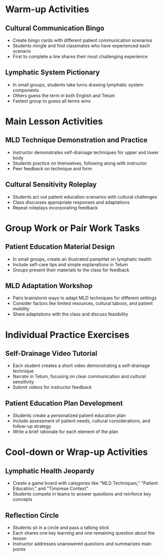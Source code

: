 # Warm-up Activities

## Cultural Communication Bingo
- Create bingo cards with different patient communication scenarios
- Students mingle and find classmates who have experienced each scenario
- First to complete a line shares their most challenging experience

## Lymphatic System Pictionary
- In small groups, students take turns drawing lymphatic system components
- Others guess the term in both English and Tetum
- Fastest group to guess all terms wins

# Main Lesson Activities

## MLD Technique Demonstration and Practice
- Instructor demonstrates self-drainage techniques for upper and lower body
- Students practice on themselves, following along with instructor
- Peer feedback on technique and form

## Cultural Sensitivity Roleplay
- Students act out patient education scenarios with cultural challenges
- Class discusses appropriate responses and adaptations
- Repeat roleplays incorporating feedback

# Group Work or Pair Work Tasks

## Patient Education Material Design
- In small groups, create an illustrated pamphlet on lymphatic health
- Include self-care tips and simple explanations in Tetum
- Groups present their materials to the class for feedback

## MLD Adaptation Workshop
- Pairs brainstorm ways to adapt MLD techniques for different settings
- Consider factors like limited resources, cultural taboos, and patient mobility
- Share adaptations with the class and discuss feasibility

# Individual Practice Exercises

## Self-Drainage Video Tutorial
- Each student creates a short video demonstrating a self-drainage technique
- Narrate in Tetum, focusing on clear communication and cultural sensitivity
- Submit videos for instructor feedback

## Patient Education Plan Development
- Students create a personalized patient education plan
- Include assessment of patient needs, cultural considerations, and follow-up strategy
- Write a brief rationale for each element of the plan

# Cool-down or Wrap-up Activities

## Lymphatic Health Jeopardy
- Create a game board with categories like "MLD Techniques," "Patient Education," and "Timorese Context"
- Students compete in teams to answer questions and reinforce key concepts

## Reflection Circle
- Students sit in a circle and pass a talking stick
- Each shares one key learning and one remaining question about the lesson
- Instructor addresses unanswered questions and summarizes main points
